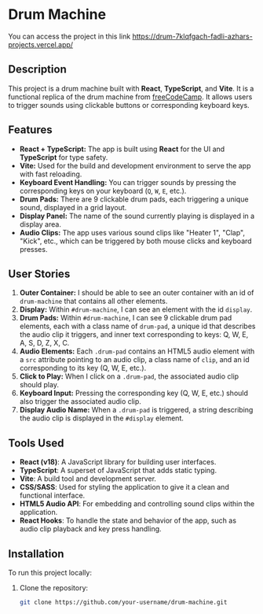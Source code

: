# Drum Machine
You can access the project in this link
https://drum-7klqfgach-fadli-azhars-projects.vercel.app/
## Description

This project is a drum machine built with **React**, **TypeScript**, and **Vite**. It is a functional replica of the drum machine from [freeCodeCamp](https://drum-machine.freecodecamp.rocks/). It allows users to trigger sounds using clickable buttons or corresponding keyboard keys.

## Features

- **React + TypeScript:** The app is built using **React** for the UI and **TypeScript** for type safety.
- **Vite:** Used for the build and development environment to serve the app with fast reloading.
- **Keyboard Event Handling:** You can trigger sounds by pressing the corresponding keys on your keyboard (`Q`, `W`, `E`, etc.).
- **Drum Pads:** There are 9 clickable drum pads, each triggering a unique sound, displayed in a grid layout.
- **Display Panel:** The name of the sound currently playing is displayed in a display area.
- **Audio Clips:** The app uses various sound clips like "Heater 1", "Clap", "Kick", etc., which can be triggered by both mouse clicks and keyboard presses.
  
## User Stories

1. **Outer Container:** I should be able to see an outer container with an id of `drum-machine` that contains all other elements.
2. **Display:** Within `#drum-machine`, I can see an element with the id `display`.
3. **Drum Pads:** Within `#drum-machine`, I can see 9 clickable drum pad elements, each with a class name of `drum-pad`, a unique id that describes the audio clip it triggers, and inner text corresponding to keys: Q, W, E, A, S, D, Z, X, C.
4. **Audio Elements:** Each `.drum-pad` contains an HTML5 audio element with a `src` attribute pointing to an audio clip, a class name of `clip`, and an id corresponding to its key (Q, W, E, etc.).
5. **Click to Play:** When I click on a `.drum-pad`, the associated audio clip should play.
6. **Keyboard Input:** Pressing the corresponding key (Q, W, E, etc.) should also trigger the associated audio clip.
7. **Display Audio Name:** When a `.drum-pad` is triggered, a string describing the audio clip is displayed in the `#display` element.

## Tools Used

- **React (v18)**: A JavaScript library for building user interfaces.
- **TypeScript**: A superset of JavaScript that adds static typing.
- **Vite**: A build tool and development server.
- **CSS/SASS**: Used for styling the application to give it a clean and functional interface.
- **HTML5 Audio API**: For embedding and controlling sound clips within the application.
- **React Hooks**: To handle the state and behavior of the app, such as audio clip playback and key press handling.

## Installation

To run this project locally:

1. Clone the repository:
   ```bash
   git clone https://github.com/your-username/drum-machine.git

